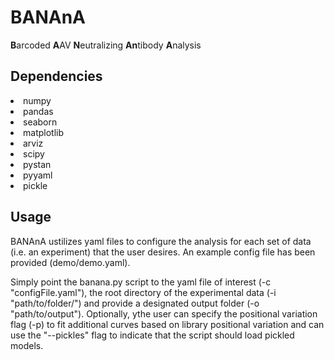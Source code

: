 # BANAnA

<b>B</b>arcoded <b>A</b>AV <b>N</b>eutralizing <b>An</b>tibody <b>A</b>nalysis


## Dependencies
<li>numpy</li>
<li>pandas</li>
<li>seaborn</li>
<li>matplotlib</li>
<li>arviz</li>
<li>scipy</li>
<li>pystan</li>
<li>pyyaml</li>
<li>pickle</li>


## Usage

BANAnA ustilizes yaml files to configure the analysis for each set of data (i.e. an experiment) that the user desires. An example config file has been provided (demo/demo.yaml).

Simply point the banana.py script to the yaml file of interest (-c "configFile.yaml"), the root directory of the experimental data (-i "path/to/folder/") and provide a designated output folder (-o "path/to/output").  Optionally, ythe user can specify the positional variation flag (-p) to fit additional curves based on library positional variation and can use the "--pickles" flag to indicate that the script should load pickled models.
